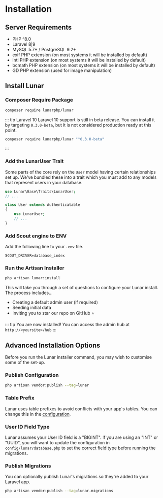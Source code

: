# Installation

## Server Requirements

- PHP ^8.0
- Laravel 8|9
- MySQL 5.7+ / PostgreSQL 9.2+
- exif PHP extension (on most systems it will be installed by default)
- intl PHP extension (on most systems it will be installed by default)
- bcmath PHP extension (on most systems it will be installed by default)
- GD PHP extension (used for image manipulation)

## Install Lunar

### Composer Require Package

```sh
composer require lunarphp/lunar
```

::: tip Laravel 10
Laravel 10 support is still in beta release. You can install it by targeting `0.3.0-beta`, but it is not considered production ready at this point.
```sh
composer require lunarphp/lunar "^0.3.0-beta"
```
:::

### Add the LunarUser Trait

Some parts of the core rely on the `User` model having certain relationships set up. We've bundled these into a trait which you must add to any models that represent users in your database.

```php
use Lunar\Base\Traits\LunarUser;
// ...

class User extends Authenticatable
{
    use LunarUser;
    // ...
}
```

### Add Scout engine to ENV
Add the following line to your `.env` file.
```
SCOUT_DRIVER=database_index
```

### Run the Artisan Installer

```sh
php artisan lunar:install
```

This will take you through a set of questions to configure your Lunar install. The process includes...

- Creating a default admin user (if required)
- Seeding initial data
- Inviting you to star our repo on GitHub ⭐

::: tip
You are now installed! You can access the admin hub at `http://<yoursite>/hub`
:::

## Advanced Installation Options

Before you run the Lunar installer command, you may wish to customise some of the set-up.

### Publish Configuration
```sh
php artisan vendor:publish --tag=lunar
```

### Table Prefix
Lunar uses table prefixes to avoid conflicts with your app's tables. You can change this in the [configuration](/core/configuration.html).


### User ID Field Type
Lunar assumes your User ID field is a "BIGINT". If you are using an "INT" or "UUID", you will want to update the configuration in `config/lunar/database.php` to set the correct field type before running the migrations.


### Publish Migrations
You can optionally publish Lunar's migrations so they're added to your Laravel app.

```sh
php artisan vendor:publish --tag=lunar.migrations
```
